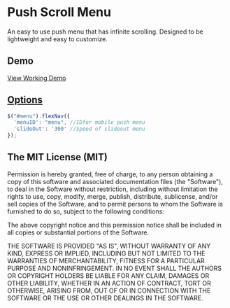 Push Scroll Menu
================

An easy to use push menu that has infinite scrolling. Designed to be lightweight and easy to customize. 

<h2>Demo</h2>

<a href="http://code-baker.com/demo/pushScrollMenu/" target="_blank">View Working Demo</h2>

<h2>Options</h2>

```js
$("#menu").flexNav({
  'menuID': "menu", //IDfor mobile push menu
  'slideOut': '300' //Speed of slideout menu  	  
});
```
<h2> The MIT License (MIT)</h2>

Permission is hereby granted, free of charge, to any person obtaining a copy
of this software and associated documentation files (the "Software"), to deal
in the Software without restriction, including without limitation the rights
to use, copy, modify, merge, publish, distribute, sublicense, and/or sell
copies of the Software, and to permit persons to whom the Software is
furnished to do so, subject to the following conditions:

The above copyright notice and this permission notice shall be included in
 all copies or substantial portions of the Software.

THE SOFTWARE IS PROVIDED "AS IS", WITHOUT WARRANTY OF ANY KIND, EXPRESS OR
IMPLIED, INCLUDING BUT NOT LIMITED TO THE WARRANTIES OF MERCHANTABILITY,
FITNESS FOR A PARTICULAR PURPOSE AND NONINFRINGEMENT. IN NO EVENT SHALL THE
AUTHORS OR COPYRIGHT HOLDERS BE LIABLE FOR ANY CLAIM, DAMAGES OR OTHER
LIABILITY, WHETHER IN AN ACTION OF CONTRACT, TORT OR OTHERWISE, ARISING FROM,
OUT OF OR IN CONNECTION WITH THE SOFTWARE OR THE USE OR OTHER DEALINGS IN
 THE SOFTWARE.
